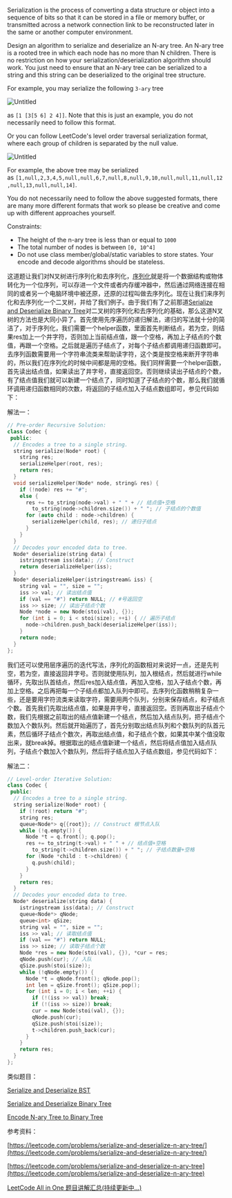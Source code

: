 Serialization is the process of converting a data structure or object into a sequence of bits so that it can be stored in a file or memory buffer, or transmitted across a network connection link to be reconstructed later in the same or another computer environment.

Design an algorithm to serialize and deserialize an N-ary tree. An N-ary tree is a rooted tree in which each node has no more than N children. There is no restriction on how your serialization/deserialization algorithm should work. You just need to ensure that an N-ary tree can be serialized to a string and this string can be deserialized to the original tree structure.

For example, you may serialize the following `3-ary` tree

![Untitled](https://prod-files-secure.s3.us-west-2.amazonaws.com/bfd53194-dc1b-48fe-b468-4b8f0627c3d5/b525e85e-0b1d-4355-bcbc-36e0bdd16fc4/Untitled.png)

as `[1 [3[5 6] 2 4]]`. Note that this is just an example, you do not necessarily need to follow this format.

Or you can follow LeetCode's level order traversal serialization format, where each group of children is separated by the null value.

![Untitled](https://prod-files-secure.s3.us-west-2.amazonaws.com/bfd53194-dc1b-48fe-b468-4b8f0627c3d5/a1d2e658-7642-4b37-b1d0-0fc6e9aef9c4/Untitled.png)

For example, the above tree may be serialized as `[1,null,2,3,4,5,null,null,6,7,null,8,null,9,10,null,null,11,null,12,null,13,null,null,14]`.

You do not necessarily need to follow the above suggested formats, there are many more different formats that work so please be creative and come up with different approaches yourself.

Constraints:

- The height of the n-ary tree is less than or equal to `1000`
- The total number of nodes is between `[0, 10^4]`
- Do not use class member/global/static variables to store states. Your encode and decode algorithms should be stateless.

这道题让我们对N叉树进行序列化和去序列化，[序列化](https://zh.wikipedia.org/wiki/%E5%BA%8F%E5%88%97%E5%8C%96)就是将一个数据结构或物体转化为一个位序列，可以存进一个文件或者内存缓冲器中，然后通过网络连接在相同的或者另一个电脑环境中被还原，还原的过程叫做去序列化。现在让我们来序列化和去序列化一个二叉树，并给了我们例子。由于我们有了之前那道[Serialize and Deserialize Binary Tree](http://www.cnblogs.com/grandyang/p/4913869.html)对二叉树的序列化和去序列化的基础，那么这道N叉树的方法也是大同小异了。首先使用先序遍历的递归解法，递归的写法就十分的简洁了，对于序列化，我们需要一个helper函数，里面首先判断结点，若为空，则结果res加上一个井字符，否则加上当前结点值，跟一个空格，再加上子结点的个数值，再跟一个空格。之后就是遍历子结点了，对每个子结点都调用递归函数即可。去序列函数需要用一个字符串流类来帮助读字符，这个类是按空格来断开字符串的，所以我们在序列化的时候中间都是用的空格。我们同样需要一个helper函数，首先读出结点值，如果读出了井字号，直接返回空。否则继续读出子结点的个数，有了结点值我们就可以新建一个结点了，同时知道了子结点的个数，那么我们就循环调用递归函数相同的次数，将返回的子结点加入子结点数组即可，参见代码如下：

解法一：

```cpp
// Pre-order Recursive Solution:
class Codec {
 public:
  // Encodes a tree to a single string.
  string serialize(Node* root) {
    string res;
    serializeHelper(root, res);
    return res;
  }
  void serializeHelper(Node* node, string& res) {
    if (!node) res += "#";
    else {
      res += to_string(node->val) + " " + // 结点值+空格
        to_string(node->children.size()) + " "; // 子结点的个数值
      for (auto child : node->children) {
        serializeHelper(child, res); // 递归子结点
      }
    }
  }
  // Decodes your encoded data to tree.
  Node* deserialize(string data) {
    istringstream iss(data); // Construct
    return deserializeHelper(iss);
  }
  Node* deserializeHelper(istringstream& iss) {
    string val = "", size = "";
    iss >> val; // 读出结点值
    if (val == "#") return NULL; // #号返回空
    iss >> size; // 读出子结点个数
    Node *node = new Node(stoi(val), {});
    for (int i = 0; i < stoi(size); ++i) { // 遍历子结点
      node->children.push_back(deserializeHelper(iss));
    }
    return node;
  }
};
```

我们还可以使用层序遍历的迭代写法，序列化的函数相对来说好一点，还是先判空，若为空，直接返回井字号。否则就使用队列，加入根结点，然后就进行while循环，先取出队首结点，然后res加入结点值，再加入空格，加入子结点个数，再加上空格。之后再把每一个子结点都加入队列中即可。去序列化函数稍稍复杂一些，还是要用字符流类来读取字符，需要用两个队列，分别来保存结点，和子结点个数。首先我们先取出结点值，如果是井字号，直接返回空。否则再取出子结点个数，我们先根据之前取出的结点值新建一个结点，然后加入结点队列，把子结点个数加入个数队列。然后就开始遍历了，首先分别取出结点队列和个数队列的队首元素，然后循环子结点个数次，再取出结点值，和子结点个数，如果其中某个值没取出来，就break掉。根据取出的结点值新建一个结点，然后将结点值加入结点队列，子结点个数加入个数队列，然后将子结点加入子结点数组，参见代码如下：

解法二：

```cpp
// Level-order Iterative Solution:
class Codec {
 public:
  // Encodes a tree to a single string.
  string serialize(Node* root) {
    if (!root) return "#";
    string res;
    queue<Node*> q{{root}}; // Construct 根节点入队
    while (!q.empty()) {
      Node *t = q.front(); q.pop();
      res += to_string(t->val) + " " + // 结点值+空格
        to_string(t->children.size()) + " "; // 子结点数量+空格
      for (Node *child : t->children) {
        q.push(child);
      }
    }
    return res;
  }
  // Decodes your encoded data to tree.
  Node* deserialize(string data) {
    istringstream iss(data); // Construct
    queue<Node*> qNode;
    queue<int> qSize;
    string val = "", size = "";
    iss >> val; // 读取结点值
    if (val == "#") return NULL;
    iss >> size; // 读取子结点个数
    Node *res = new Node(stoi(val), {}), *cur = res;
    qNode.push(cur); // 入队
    qSize.push(stoi(size));
    while (!qNode.empty()) {
      Node *t = qNode.front(); qNode.pop();
      int len = qSize.front(); qSize.pop();
      for (int i = 0; i < len; ++i) {
        if (!(iss >> val)) break;
        if (!(iss >> size)) break;
        cur = new Node(stoi(val), {});
        qNode.push(cur);
        qSize.push(stoi(size));
        t->children.push_back(cur);
      }
    }
    return res;
  }
};
```

类似题目：

[Serialize and Deserialize BST](http://www.cnblogs.com/grandyang/p/6224510.html)

[Serialize and Deserialize Binary Tree](http://www.cnblogs.com/grandyang/p/4913869.html)

[Encode N-ary Tree to Binary Tree](https://www.cnblogs.com/grandyang/p/9945345.html)

参考资料：

[https://leetcode.com/problems/serialize-and-deserialize-n-ary-tree/](https://leetcode.com/problems/serialize-and-deserialize-n-ary-tree/)

[https://leetcode.com/problems/serialize-and-deserialize-n-ary-tree](https://leetcode.com/problems/serialize-and-deserialize-n-ary-tree)

[LeetCode All in One 题目讲解汇总(持续更新中...)](http://www.cnblogs.com/grandyang/p/4606334.html)